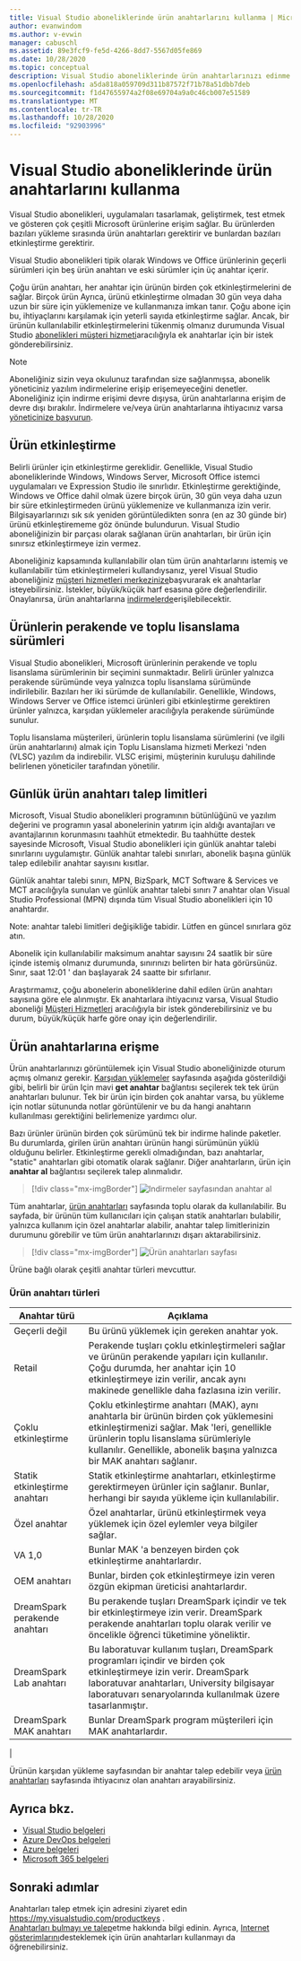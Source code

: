 ```yaml
---
title: Visual Studio aboneliklerinde ürün anahtarlarını kullanma | Microsoft Docs
author: evanwindom
ms.author: v-evwin
manager: cabuschl
ms.assetid: 89e3fcf9-fe5d-4266-8dd7-5567d05fe869
ms.date: 10/28/2020
ms.topic: conceptual
description: Visual Studio aboneliklerinde ürün anahtarlarınızı edinme ve yönetme hakkında bilgi edinin.
ms.openlocfilehash: a5da818a059709d311b87572f71b78a51dbb7deb
ms.sourcegitcommit: f1d47655974a2f08e69704a9a0c46cb007e51589
ms.translationtype: MT
ms.contentlocale: tr-TR
ms.lasthandoff: 10/28/2020
ms.locfileid: "92903996"
---
```

# <a name="using-product-keys-in-visual-studio-subscriptions"></a>Visual Studio aboneliklerinde ürün anahtarlarını kullanma

Visual Studio abonelikleri, uygulamaları tasarlamak, geliştirmek, test etmek ve gösteren çok çeşitli Microsoft ürünlerine erişim sağlar. Bu ürünlerden bazıları yükleme sırasında ürün anahtarları gerektirir ve bunlardan bazıları etkinleştirme gerektirir.

Visual Studio abonelikleri tipik olarak Windows ve Office ürünlerinin geçerli sürümleri için beş ürün anahtarı ve eski sürümler için üç anahtar içerir.

Çoğu ürün anahtarı, her anahtar için ürünün birden çok etkinleştirmelerini de sağlar.  Birçok ürün Ayrıca, ürünü etkinleştirme olmadan 30 gün veya daha uzun bir süre için yüklemenize ve kullanmanıza imkan tanır.  Çoğu abone için bu, ihtiyaçlarını karşılamak için yeterli sayıda etkinleştirme sağlar.  Ancak, bir ürünün kullanılabilir etkinleştirmelerini tükenmiş olmanız durumunda Visual Studio [abonelikleri müşteri hizmeti](https://visualstudio.microsoft.com/subscriptions/support/)aracılığıyla ek anahtarlar için bir istek gönderebilirsiniz.

> [!NOTE]
> Aboneliğiniz sizin veya okulunuz tarafından size sağlanmışsa, abonelik yöneticiniz yazılım indirmelerine erişip erişemeyeceğini denetler.  Aboneliğiniz için indirme erişimi devre dışıysa, ürün anahtarlarına erişim de devre dışı bırakılır.  İndirmelere ve/veya ürün anahtarlarına ihtiyacınız varsa [yöneticinize başvurun](contact-my-admin.md).

## <a name="activating-a-product"></a>Ürün etkinleştirme
Belirli ürünler için etkinleştirme gereklidir.  Genellikle, Visual Studio aboneliklerinde Windows, Windows Server, Microsoft Office istemci uygulamaları ve Expression Studio ile sınırlıdır. Etkinleştirme gerektiğinde, Windows ve Office dahil olmak üzere birçok ürün, 30 gün veya daha uzun bir süre etkinleştirmeden ürünü yüklemenize ve kullanmanıza izin verir. Bilgisayarlarınızı sık sık yeniden görüntüledikten sonra (en az 30 günde bir) ürünü etkinleştirememe göz önünde bulundurun. Visual Studio aboneliğinizin bir parçası olarak sağlanan ürün anahtarları, bir ürün için sınırsız etkinleştirmeye izin vermez.

Aboneliğiniz kapsamında kullanılabilir olan tüm ürün anahtarlarını istemiş ve kullanılabilir tüm etkinleştirmeleri kullandıysanız, yerel Visual Studio aboneliğiniz [müşteri hizmetleri merkezinize](https://visualstudio.microsoft.com/subscriptions/support/)başvurarak ek anahtarlar isteyebilirsiniz. İstekler, büyük/küçük harf esasına göre değerlendirilir. Onaylanırsa, ürün anahtarlarına [indirmelerde](https://my.visualstudio.com/downloads)erişilebilecektir.

## <a name="retail-and-volume-licensing-versions-of-products"></a>Ürünlerin perakende ve toplu lisanslama sürümleri
Visual Studio abonelikleri, Microsoft ürünlerinin perakende ve toplu lisanslama sürümlerinin bir seçimini sunmaktadır. Belirli ürünler yalnızca perakende sürümünde veya yalnızca toplu lisanslama sürümünde indirilebilir. Bazıları her iki sürümde de kullanılabilir. Genellikle, Windows, Windows Server ve Office istemci ürünleri gibi etkinleştirme gerektiren ürünler yalnızca, karşıdan yüklemeler aracılığıyla perakende sürümünde sunulur.

Toplu lisanslama müşterileri, ürünlerin toplu lisanslama sürümlerini (ve ilgili ürün anahtarlarını) almak için Toplu Lisanslama hizmeti Merkezi 'nden (VLSC) yazılım da indirebilir.  VLSC erişimi, müşterinin kuruluşu dahilinde belirlenen yöneticiler tarafından yönetilir.

## <a name="daily-product-key-claim-limits"></a>Günlük ürün anahtarı talep limitleri
Microsoft, Visual Studio abonelikleri programının bütünlüğünü ve yazılım değerini ve programın yasal abonelerinin yatırım için aldığı avantajları ve avantajlarının korunmasını taahhüt etmektedir. Bu taahhütte destek sayesinde Microsoft, Visual Studio abonelikleri için günlük anahtar talebi sınırlarını uygulamıştır. Günlük anahtar talebi sınırları, abonelik başına günlük talep edilebilir anahtar sayısını kısıtlar.

Günlük anahtar talebi sınırı, MPN, BizSpark, MCT Software & Services ve MCT aracılığıyla sunulan ve günlük anahtar talebi sınırı 7 anahtar olan Visual Studio Professional (MPN) dışında tüm Visual Studio abonelikleri için 10 anahtardır.

Note: anahtar talebi limitleri değişikliğe tabidir. Lütfen en güncel sınırlara göz atın.

Abonelik için kullanılabilir maksimum anahtar sayısını 24 saatlik bir süre içinde istemiş olmanız durumunda, sınırınızı belirten bir hata görürsünüz. Sınır, saat 12:01 ' dan başlayarak 24 saatte bir sıfırlanır.

Araştırmamız, çoğu abonelerin aboneliklerine dahil edilen ürün anahtarı sayısına göre ele alınmıştır. Ek anahtarlara ihtiyacınız varsa, Visual Studio aboneliği [Müşteri Hizmetleri](https://visualstudio.microsoft.com/subscriptions/support/) aracılığıyla bir istek gönderebilirsiniz ve bu durum, büyük/küçük harfe göre onay için değerlendirilir.

## <a name="accessing-product-keys"></a>Ürün anahtarlarına erişme
Ürün anahtarlarınızı görüntülemek için Visual Studio aboneliğinizde oturum açmış olmanız gerekir. [Karşıdan yüklemeler](https://my.visualstudio.com/downloads) sayfasında aşağıda gösterildiği gibi, belirli bir ürün Için mavi **get anahtar** bağlantısı seçilerek tek tek ürün anahtarları bulunur.  Tek bir ürün için birden çok anahtar varsa, bu yükleme için notlar sütununda notlar görüntülenir ve bu da hangi anahtarın kullanılması gerektiğini belirlemenize yardımcı olur.

Bazı ürünler ürünün birden çok sürümünü tek bir indirme halinde paketler. Bu durumlarda, girilen ürün anahtarı ürünün hangi sürümünün yüklü olduğunu belirler.
Etkinleştirme gerekli olmadığından, bazı anahtarlar, "static" anahtarları gibi otomatik olarak sağlanır. Diğer anahtarların, ürün için **anahtar al** bağlantısı seçilerek talep alınmalıdır.
> [!div class="mx-imgBorder"]
> ![Indirmeler sayfasından anahtar al](_img/product-keys/download-get-key.png "İndirdiğiniz ürün için bir anahtar talep etmek üzere anahtar al ' a tıklayın.")

Tüm anahtarlar, [ürün anahtarları](https://my.visualstudio.com/productkeys?wt.mc_id=o~msft~docs) sayfasında toplu olarak da kullanılabilir. Bu sayfada, bir ürünün tüm kullanıcıları için çalışan statik anahtarları bulabilir, yalnızca kullanım için özel anahtarlar alabilir, anahtar talep limitlerinizin durumunu görebilir ve tüm ürün anahtarlarınızı dışarı aktarabilirsiniz. 

> [!div class="mx-imgBorder"]
> ![Ürün anahtarları sayfası](_img/product-keys/product-keys-page.png "Ürün anahtarları sayfası, belirli aboneliğiniz için tüm ürün anahtarı bilgilerini sağlar.")

Ürüne bağlı olarak çeşitli anahtar türleri mevcuttur.

### <a name="product-key-types"></a>Ürün anahtarı türleri

|    Anahtar türü           |    Açıklama                                                                                                                                                                                                           |
|-------------------------------|------------------------------------------------------------------------------------------------------------------------------------------------------------------------------------------------------------------------------------------------------------|
|    Geçerli değil                    |    Bu ürünü yüklemek için gereken anahtar yok.                                                       |
|    Retail                     |    Perakende tuşları çoklu etkinleştirmeleri sağlar ve ürünün perakende yapıları için kullanılır. Çoğu durumda, her anahtar için 10 etkinleştirmeye izin verilir, ancak aynı makinede genellikle daha fazlasına izin verilir.                                                       |
|    Çoklu etkinleştirme        |    Çoklu etkinleştirme anahtarı (MAK), aynı anahtarla bir ürünün birden çok yüklemesini etkinleştirmenizi sağlar. Mak 'leri, genellikle ürünlerin toplu lisanslama sürümleriyle kullanılır. Genellikle, abonelik başına yalnızca bir MAK anahtarı sağlanır.    |
|    Statik etkinleştirme anahtarı    |    Statik etkinleştirme anahtarları, etkinleştirme gerektirmeyen ürünler için sağlanır. Bunlar, herhangi bir sayıda yükleme için kullanılabilir.                                                                                                                  |
|    Özel anahtar                 |    Özel anahtarlar, ürünü etkinleştirmek veya yüklemek için özel eylemler veya bilgiler sağlar.                                                                                                                                                                |
|    VA 1,0                     |    Bunlar MAK 'a benzeyen birden çok etkinleştirme anahtarlardır.                                                                                                                                                                                                 |
|    OEM anahtarı                    |    Bunlar, birden çok etkinleştirmeye izin veren özgün ekipman üreticisi anahtarlardır.                                                                                                                                                                       |
|    DreamSpark perakende anahtarı    |    Bu perakende tuşları DreamSpark içindir ve tek bir etkinleştirmeye izin verir. DreamSpark perakende anahtarları toplu olarak verilir ve öncelikle öğrenci tüketimine yöneliktir.                                                                                     |
|    DreamSpark Lab anahtarı         |    Bu laboratuvar kullanım tuşları, DreamSpark programları içindir ve birden çok etkinleştirmeye izin verir. DreamSpark laboratuvar anahtarları, University bilgisayar laboratuvarı senaryolarında kullanılmak üzere tasarlanmıştır.                                                                                       |
|    DreamSpark MAK anahtarı         |    Bunlar DreamSpark program müşterileri için MAK anahtarlardır.                                                                                                                                                                                                  |
|

Ürünün karşıdan yükleme sayfasından bir anahtar talep edebilir veya [ürün anahtarları](https://my.visualstudio.com/productkeys) sayfasında ihtiyacınız olan anahtarı arayabilirsiniz.

## <a name="see-also"></a>Ayrıca bkz.
- [Visual Studio belgeleri](/visualstudio/)
- [Azure DevOps belgeleri](/azure/devops/)
- [Azure belgeleri](/azure/)
- [Microsoft 365 belgeleri](/microsoft-365/)

## <a name="next-steps"></a>Sonraki adımlar
Anahtarları talep etmek için adresini ziyaret edin https://my.visualstudio.com/productkeys .  
[Anahtarları bulmayı ve talep](find-keys.md)etme hakkında bilgi edinin.
Ayrıca, [Internet gösterimlarını](internet-demos.md)desteklemek için ürün anahtarları kullanmayı da öğrenebilirsiniz.